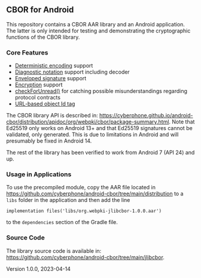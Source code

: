 ## CBOR for Android
This repository contains a CBOR AAR library and an Android application.
The latter is only intended for testing and demonstrating the cryptographic functions of the CBOR library.

### Core Features
- [Deterministic encoding](https://cyberphone.github.io/android-cbor/distribution/apidoc/org/webpki/cbor/package-summary.html#deterministic-encoding) support
- [Diagnostic notation](https://cyberphone.github.io/android-cbor/distribution/apidoc/org/webpki/cbor/package-summary.html#diagnostic-notation) support including decoder
- [Enveloped signature](https://cyberphone.github.io/android-cbor/distribution/apidoc/org/webpki/cbor/doc-files/signatures.html) support
- [Encryption](https://cyberphone.github.io/android-cbor/distribution/apidoc/org/webpki/cbor/doc-files/encryption.html) support
- [checkForUnread()](https://cyberphone.github.io/android-cbor/distribution/apidoc/org/webpki/cbor/CBORObject.html#checkForUnread()) for catching possible misunderstandings regarding protocol contracts
- [URL-based object Id tag](https://cyberphone.github.io/android-cbor/distribution/apidoc/org/webpki/cbor/doc-files/typed-objects.html)

The CBOR library API is described in:
https://cyberphone.github.io/android-cbor/distribution/apidoc/org/webpki/cbor/package-summary.html.
Note that Ed25519 only works on Android 13+ and that Ed25519 signatures
cannot be validated, only generated.  This is due to limitations in Android
and will presumably be fixed in Android 14.

The rest of the library has been verified to work from Android 7 (API 24) and up.

### Usage in Applications
To use the precompiled module, copy the AAR file located in 
https://github.com/cyberphone/android-cbor/tree/main/distribution
to a ```libs``` folder in the application and then add the line
```code
implementation files('libs/org.webpki-jlibcbor-1.0.0.aar')
```
to the ```dependencies``` section of the Gradle file.
 
### Source Code
The library source code is available in:
https://github.com/cyberphone/android-cbor/tree/main/jlibcbor.

Version 1.0.0, 2023-04-14
